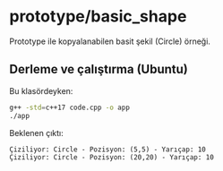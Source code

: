 # prototype/basic_shape

Prototype ile kopyalanabilen basit şekil (Circle) örneği.

## Derleme ve çalıştırma (Ubuntu)

Bu klasördeyken:

```bash
g++ -std=c++17 code.cpp -o app
./app
```

Beklenen çıktı:

```text
Çiziliyor: Circle - Pozisyon: (5,5) - Yarıçap: 10
Çiziliyor: Circle - Pozisyon: (20,20) - Yarıçap: 10
```